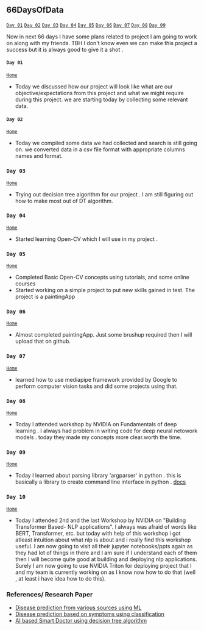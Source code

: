 ## 66DaysOfData 

[`Day 01`](#day-01)  [`Day 02`](#day-02)  [`Day 03`](#day-03)   [`Day 04`](#day-04)    [`Day 05`](#day-05)    [`Day 06`](#day-06)   [`Day 07`](#day-07)    [`Day 08`](#day-08)     [`Day 09`](#day-09)
 
 
Now in next 66 days I have some plans related to project I am going to work on along with my friends.
TBH I don't know even we can make this project a success but it is always good to give it a shot . 

#### `Day 01` 

[`Home`](#66DaysOfData)
- Today we discussed how our project will look like what are our objective/expectations from this project and what we might require during this project. we are starting today by collecting some relevant data. 

#### `Day 02` 
[`Home`](#66DaysOfData)
- Today we compiled some data we had collected and search is still going on. we converted data in a csv file format with appropriate columns names and format. 

### `Day 03`
[`Home`](#66DaysOfData)
- Trying out decision tree algorithm for our project . I am still figuring out how to make most out of DT algorithm. 

### `Day 04`
[`Home`](#66DaysOfData)
- Started learning Open-CV which I will use in my project . 

### `Day 05`
[`Home`](#66DaysOfData)
- Completed Basic Open-CV concepts using tutorials, and some online courses 
- Started working on a simple project to put new skills gained in test. The project is a paintingApp 

### `Day 06` 
[`Home`](#66DaysOfData)
- Almost completed paintingApp. Just some brushup required then I will upload that on github. 

### `Day 07` 
[`Home`](#66DaysOfData)
- learned how to use mediapipe framework provided by Google to perform computer vision tasks and did some projects using that. 

### `Day 08` 
[`Home`](#66DaysOfData)
- Today I attended workshop by NVIDIA on Fundamentals of deep learning . I always had problem in writing code for deep neural netowork models . today they made my concepts more clear.worth the time.

### `Day 09` 
[`Home`](#66DaysOfData)
- Today I learned about parsing library 'argparser' in python . this is basically a library to create command line interface in python . [docs](https://docs.python.org/3/library/argparse.html#module-argparse)

### `Day 10` 
[`Home`](#66DaysOfData)
- Today I attended 2nd and the last Workshop by NVIDIA on "Building Transformer Based- NLP applications". I always was afraid of words  like BERT, Transformer, etc. but today with help of this workshop i got atleast intuition about what nlp is about and i really find this workshop useful. I am now going to visit all their jupyter notebooks/ppts again as they had lot of things in there and I am sure if I understand each of them then I will become quite good at building and deploying nlp applications.   Surely I am now going to use NVIDIA Triton for deploying project that I and my team is currently working on as I know now how to do that (well , at least i have idea how to do this). 


### References/ Research Paper 
- [Disease prediction from various sources using ML](https://papers.ssrn.com/sol3/papers.cfm?abstract_id=3661426)
- [Disease prediction based on symptoms using classification](http://www.xajzkjdx.cn/gallery/306-april2020.pdf)
- [AI based Smart Doctor using decision tree algorithm](https://arxiv.org/ftp/arxiv/papers/1808/1808.01884.pdf)



